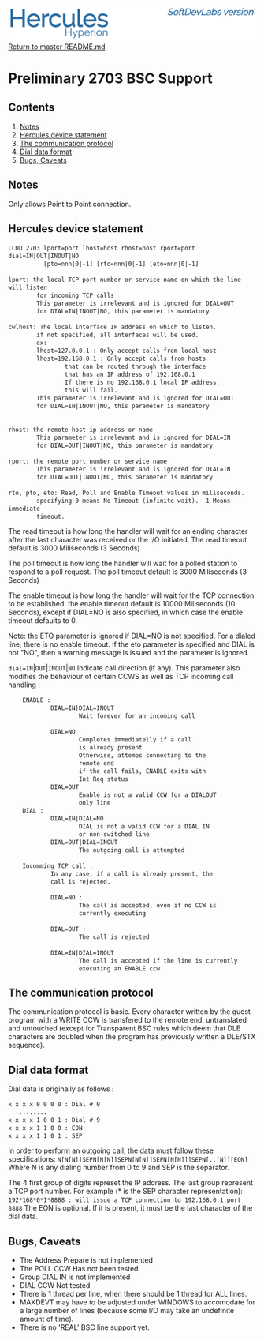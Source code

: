 ![test image](images/image_header_herculeshyperionSDL.png)
[Return to master README.md](../README.md)

# Preliminary 2703 BSC Support
## Contents
1. [Notes](#Notes)
2. [Hercules device statement](#Hercules-device-statement)
3. [The communication protocol](#The-communication-protocol)
4. [Dial data format](#Dial-data-format)
5. [Bugs, Caveats](#Bugs-Caveats)

## Notes
Only allows Point to Point connection.

## Hercules device statement

```
CCUU 2703 lport=port lhost=host rhost=host rport=port dial=IN|OUT|INOUT|NO
          [pto=nnn|0|-1] [rto=nnn|0|-1] [eto=nnn|0|-1]

lport: the local TCP port number or service name on which the line will listen
        for incoming TCP calls
        This parameter is irrelevant and is ignored for DIAL=OUT
        for DIAL=IN|INOUT|NO, this parameter is mandatory

cwlhost: The local interface IP address on which to listen.
        if not specified, all interfaces will be used.
        ex:
        lhost=127.0.0.1 : Only accept calls from local host
        lhost=192.168.0.1 : Only accept calls from hosts
                that can be routed through the interface
                that has an IP address of 192.168.0.1
                If there is no 192.168.0.1 local IP address,
                this will fail.
        This parameter is irrelevant and is ignored for DIAL=OUT
        for DIAL=IN|INOUT|NO, this parameter is mandatory


rhost: the remote host ip address or name
        This parameter is irrelevant and is ignored for DIAL=IN
        for DIAL=OUT|INOUT|NO, this parameter is mandatory

rport: the remote port number or service name
        This parameter is irrelevant and is ignored for DIAL=IN
        for DIAL=OUT|INOUT|NO, this parameter is mandatory

rto, pto, eto: Read, Poll and Enable Timeout values in miliseconds.
        specifying 0 means No Timeout (infinite wait). -1 Means immediate
        timeout.
```

The read timeout is how long the handler will wait for an ending character after the last character was received or the I/O initiated. The read timeout default is 3000 Miliseconds (3 Seconds)

The poll timeout is how long the handler will wait for a polled station to respond to a poll request. The poll timeout default is 3000 Miliseconds (3 Seconds)

The enable timeout is how long the handler will wait for the TCP connection to be established. the enable timeout default is 10000 Miliseconds (10 Seconds), except if DIAL=NO is also specified, in which case the enable timeout defaults to 0.

Note: the ETO parameter is ignored if DIAL=NO is not specified. For a dialed line, there is no enable timeout. If the eto parameter is specified and DIAL is not "NO", then a warning message is issued and the parameter is ignored.

`dial=IN`|`OUT`|`INOUT`|`NO`
        Indicate call direction (if any).
        This parameter also modifies the behaviour of certain CCWS as well as TCP incoming call handling :

        ENABLE :
                DIAL=IN|DIAL=INOUT
                        Wait forever for an incoming call

                DIAL=NO
                        Completes immediatelly if a call
                        is already present
                        Otherwise, attemps connecting to the
                        remote end
                        if the call fails, ENABLE exits with
                        Int Req status
                DIAL=OUT
                        Enable is not a valid CCW for a DIALOUT
                        only line
        DIAL :
                DIAL=IN|DIAL=NO
                        DIAL is not a valid CCW for a DIAL IN
                        or non-switched line
                DIAL=OUT|DIAL=INOUT
                        The outgoing call is attempted

        Incomming TCP call :
                In any case, if a call is already present, the
                call is rejected.

                DIAL=NO :
                        The call is accepted, even if no CCW is
                        currently executing

                DIAL=OUT :
                        The call is rejected

                DIAL=IN|DIAL=INOUT
                        The call is accepted if the line is currently
                        executing an ENABLE ccw.


## The communication protocol
The communication protocol is basic. Every character written by the guest program with a WRITE CCW is transfered to the remote end, untranslated and untouched (except for Transparent BSC rules which deem that DLE characters are doubled when the program has previously written a DLE/STX sequence).

## Dial data format
Dial data is originally as follows :
```
x x x x 0 0 0 0 : Dial # 0
  .........
x x x x 1 0 0 1 : Dial # 9
x x x x 1 1 0 0 : EON
x x x x 1 1 0 1 : SEP
```

In order to perform an outgoing call, the data must follow these specifications:
        `N[N[N]]SEPN[N[N]]SEPN[N[N]]SEPN[N[N]]]SEPN[..[N]][EON]`
Where N is any dialing number from 0 to 9 and SEP is the separator.

The 4 first group of digits represet the IP address.  The last group represent a TCP port number.
For example (* is the SEP character representation):
        `192*168*0*1*8888 : will issue a TCP connection to 192.168.0.1 port 8888`
The EON is optional. If it is present, it must be the last character of the dial data.

## Bugs, Caveats
- The Address Prepare is not implemented
- The POLL CCW Has not been tested
- Group DIAL IN is not implemented
- DIAL CCW Not tested
- There is 1 thread per line, when there should be 1 thread for ALL lines.
- MAXDEVT may have to be adjusted under WINDOWS to accomodate for a large number of lines (because some I/O may take an undefinite amount of time).
- There is no 'REAL' BSC line support yet.
